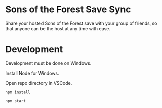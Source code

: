 # Sons of the Forest Save Sync

Share your hosted Sons of the Forest save with your group of friends, so that anyone can be the host at any time with ease.

# Development

Development must be done on Windows.

Install Node for Windows.

Open repo directory in VSCode.

`npm install`

`npm start`